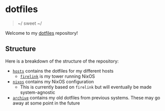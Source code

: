 # dotfiles

> ~/ sweet ~/

Welcome to my [dotfiles](https://wiki.archlinux.org/index.php/Dotfiles) repository!

## Structure

Here is a breakdown of the structure of the repository:

- [`hosts`](./hosts) contains the dotfiles for my different hosts
  - [`firelink`](./hosts/firelink) is my tower running NixOS
- [`nixos`](./nixos) contains my NixOS configuration
  - This is currently based on `firelink` but will eventually be made system-agnostic
- [`archive`](./archive) contains my old dotfiles from previous systems. These may go away at some point in the future
